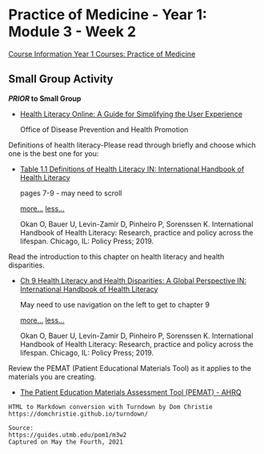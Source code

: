 # Practice of Medicine - Year 1: Module 3 - Week 2

[Course Information Year 1 Courses: Practice of Medicine](/usmle/pom1/course-information/)

## Small Group Activity

 **_PRIOR_ to Small Group**

*   [Health Literacy Online: A Guide for Simplifying the User Experience](http://libux.utmb.edu/login?url=https://health.gov/healthliteracyonline/)
    
    Office of Disease Prevention and Health Promotion
    

Definitions of health literacy-Please read through briefly and choose which one is the best one for you:

*   [Table 1.1 Definitions of Health Literacy IN: International Handbook of Health Literacy](https://library.oapen.org/viewer/web/viewer.html?file=/bitstream/handle/20.500.12657/24879/9781447344520_webpdf.pdf?sequence=1&isAllowed=y#page=31&zoom=page-fit,-325,167)
    
    pages 7-9 - may need to scroll
    
    [more...](javascript:void(0);) [less...](javascript:void(0);)
    
    Okan O, Bauer U, Levin-Zamir D, Pinheiro P, Sorenssen K. International Handbook of Health Literacy: Research, practice and policy across the lifespan. Chicago, IL: Policy Press; 2019.
    

Read the introduction to this chapter on health literacy and health disparities.

*   [Ch 9 Health Literacy and Health Disparities: A Global Perspective IN: International Handbook of Health Literacy](https://library.oapen.org/viewer/web/viewer.html?file=/bitstream/handle/20.500.12657/24879/9781447344520_webpdf.pdf?sequence=1&isAllowed=y#page=164&zoom=page-fit,-325,680)
    
    May need to use navigation on the left to get to chapter 9
    
    [more...](javascript:void(0);) [less...](javascript:void(0);)
    
    Okan O, Bauer U, Levin-Zamir D, Pinheiro P, Sorenssen K. International Handbook of Health Literacy: Research, practice and policy across the lifespan. Chicago, IL: Policy Press; 2019.
    

Review the PEMAT (Patient Educational Materials Tool) as it applies to the materials you are creating.

*   [The Patient Education Materials Assessment Tool (PEMAT) - AHRQ](https://www.ahrq.gov/ncepcr/tools/self-mgmt/pemat.html)

```
HTML to Markdown conversion with Turndown by Dom Christie
https://domchristie.github.io/turndown/

Source:
https://guides.utmb.edu/pom1/m3w2
Captured on May the Fourth, 2021
```
